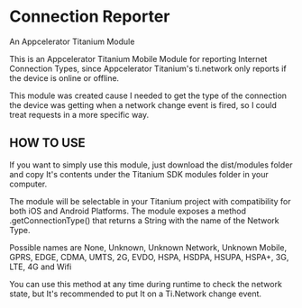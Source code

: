 Connection Reporter
=========================================
An Appcelerator Titanium Module

This is an Appcelerator Titanium Mobile Module for reporting Internet Connection Types, since Appcelerator Titanium's ti.network only reports if the device is online or offline.

This module was created cause I needed to get the type of the connection the device was getting when a network change event is fired, so I could treat requests in a more specific way.

HOW TO USE
-------------------------
If you want to simply use this module, just download the dist/modules folder and copy It's contents under the Titanium SDK modules folder in your computer.

The module will be selectable in your Titanium project with compatibility for both iOS and Android Platforms.
The module exposes a method .getConnectionType() that returns a String with the name of the Network Type.

Possible names are None, Unknown, Unknown Network, Unknown Mobile, GPRS, EDGE, CDMA, UMTS, 2G, EVDO, HSPA, HSDPA, HSUPA, HSPA+, 3G, LTE, 4G and Wifi

You can use this method at any time during runtime to check the network state, but It's recommended to put It on a Ti.Network change event.
